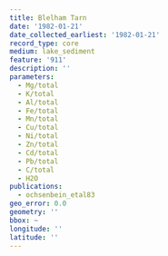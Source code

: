 ```yaml
---
title: Blelham Tarn
date: '1982-01-21'
date_collected_earliest: '1982-01-21'
record_type: core
medium: lake_sediment
feature: '911'
description: ''
parameters:
  - Mg/total
  - K/total
  - Al/total
  - Fe/total
  - Mn/total
  - Cu/total
  - Ni/total
  - Zn/total
  - Cd/total
  - Pb/total
  - C/total
  - H2O
publications:
  - ochsenbein_etal83
geo_error: 0.0
geometry: ''
bbox: ~
longitude: ''
latitude: ''
---
```

